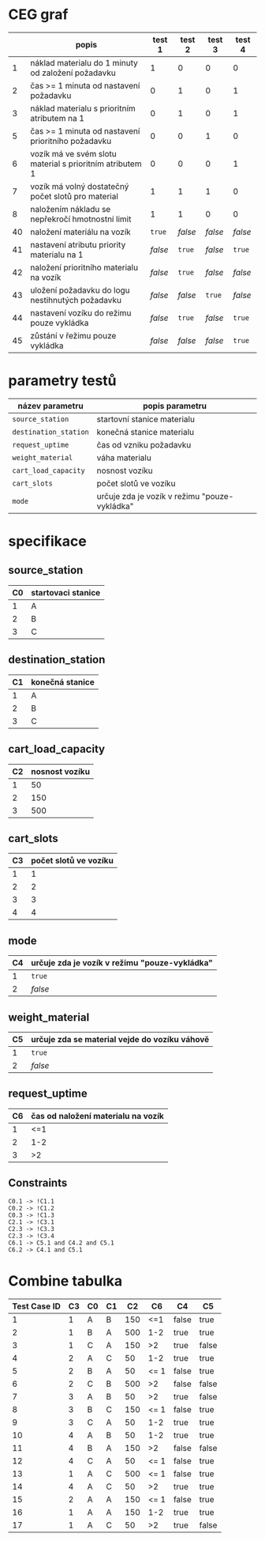 # CEG graf
| | popis | test 1 | test 2 | test 3 | test 4 |
| --- | --- | --- | --- | --- | --- |
| 1 | náklad materialu do 1 minuty od založení požadavku | 1 | 0 | 0 | 0 |
| 2 | čas >= 1 minuta od nastavení požadavku | 0 | 1 | 0 | 1 |
| 3 | náklad materialu s prioritním atributem na 1 | 0 | 1 | 0 | 1 |
| 5 | čas >= 1 minuta od nastavení prioritního požadavku | 0 | 0 | 1 | 0 |
| 6 | vozík má ve svém slotu material s prioritním atributem 1 | 0 | 0 | 0 | 1 |
| 7 | vozík má volný dostatečný počet slotů pro material | 1 | 1 | 1 | 0 |
| 8 | naložením nákladu se nepřekročí hmotnostní limit | 1 | 1 | 0 | 0 |
| 40 | naložení materiálu na vozík | `true` | *false* | *false* | *false* |
| 41 | nastavení atributu priority materialu na 1 | *false* | `true` | *false* | `true` |
| 42 | naložení prioritního materialu na vozík | *false* | `true` | *false* | *false* |
| 43 | uložení požadavku do logu nestihnutých požadavku | *false* | *false* | `true` | *false* |
| 44 | nastavení vozíku do režimu pouze vykládka | *false* | `true` | *false* | `true` |
| 45 | zůstání v řežimu pouze vykládka | *false* | *false* | *false* | `true` |

# parametry testů

| název parametru | popis parametru |
| --- | --- |
| `source_station` | startovní stanice materialu |
| `destination_station` | konečná stanice materialu |
| `request_uptime` | čas od vzniku požadavku |
| `weight_material` | váha materialu |
| `cart_load_capacity` | nosnost vozíku |
| `cart_slots` | počet slotů ve vozíku |
| `mode` | určuje zda je vozík v režimu "pouze-vykládka" |

# specifikace

## source_station
| C0 | startovaci stanice |
| --- | --- |
| 1 | A |
| 2 | B |
| 3 | C |

## destination_station
| C1 | konečná stanice |
| --- | --- |
| 1 | A |
| 2 | B |
| 3 | C |

## cart_load_capacity
| C2 | nosnost vozíku |
| --- | --- |
| 1 | 50 |
| 2 | 150 |
| 3 | 500 |

## cart_slots
| C3 | počet slotů ve vozíku |
| --- | --- |
| 1 | 1 |
| 2 | 2 |
| 3 | 3 | 
| 4 | 4 | 

## mode
| C4 | určuje zda je vozík v režimu "pouze-vykládka" |
| --- | --- | 
| 1 | `true` |
| 2 | *false* |

## weight_material
| C5 | určuje zda se material vejde do vozíku váhově |
| --- | --- |
| 1 | `true` |
| 2 | *false* |

## request_uptime
| C6 | čas od naložení materialu na vozík |
| --- | --- |
| 1 | <=1 |
| 2 | 1-2 |
| 3 | >2 |

## Constraints
```
C0.1 -> !C1.1
C0.2 -> !C1.2
C0.3 -> !C1.3
C2.1 -> !C3.1
C2.3 -> !C3.3
C2.3 -> !C3.4
C6.1 -> C5.1 and C4.2 and C5.1
C6.2 -> C4.1 and C5.1
```

# Combine tabulka
| Test Case ID | C3 | C0 | C1 | C2 | C6 | C4 | C5 |
| --- | --- | --- | --- | --- | --- | --- | --- |
| 1 | 1 | A | B | 150 | <=1 | false | true |
| 2 | 1 | B | A | 500 | 1-2 | true | true |
| 3 | 1 | C | A | 150 | >2 | true | false |
| 4 | 2 | A | C | 50 | 1-2 | true | true |
| 5 | 2 | B | A | 50 | <= 1 | false | true |
| 6 | 2 | C | B | 500 | >2 | false | false |
| 7 | 3 | A | B | 50 | >2 | true | false |
| 8 | 3 | B | C | 150 | <= 1 | false | true |
| 9 | 3 | C | A | 50 | 1-2 | true | true |
| 10 | 4 | A | B | 50 | 1-2 | true | true |
| 11 | 4 | B | A | 150 | >2 | false | false |
| 12 | 4 | C | A | 50 | <= 1 | false | true |
| 13 | 1 | A | C | 500 | <= 1 | false | true |
| 14 | 4 | A | C | 50 | >2 | true | true |
| 15 | 2 | A | A | 150 | <= 1 | false | true |
| 16 | 1 | A | A | 150 | 1-2 | true | true |
| 17 | 1 | A | C | 50 | >2 | true | false |